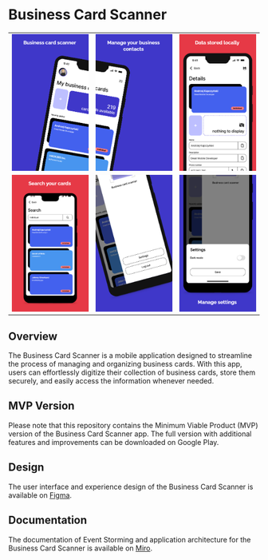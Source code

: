 # Business Card Scanner

<table>
  <tr>
    <td><img src="images/1.png" width="337px"></td>
    <td><img src="images/2.png" width="337px"></td>
    <td><img src="images/3.png" width="337px"></td>
  </tr>
  <tr>
    <td><img src="images/4.png" width="337px"></td>
    <td><img src="images/5.png" width="337px"></td>
    <td><img src="images/6.png" width="337px"></td>
  </tr>
</table>

## Overview
The Business Card Scanner is a mobile application designed to streamline the process of managing and organizing business cards. With this app, users can effortlessly digitize their collection of business cards, store them securely, and easily access the information whenever needed. 

## MVP Version
Please note that this repository contains the Minimum Viable Product (MVP) version of the Business Card Scanner app. The full version with additional features and improvements can be downloaded on Google Play.

## Design
The user interface and experience design of the Business Card Scanner is available on [Figma](https://www.figma.com/file/HvznxP0UFFemlnwuCDedia/Business-cars-scanner?type=design&mode=design&t=pj0RZbzJqRokMlk3-1).

## Documentation
The documentation of Event Storming and application architecture for the Business Card Scanner is available on [Miro](https://miro.com/app/board/uXjVKUMcItU=/?share_link_id=850017017269).
